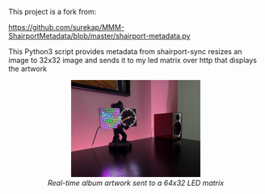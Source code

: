 This project is a fork from: 

https://github.com/surekap/MMM-ShairportMetadata/blob/master/shairport-metadata.py

This Python3 script provides metadata from shairport-sync resizes an image to 32x32 image and sends it to my led matrix over http that displays the artwork

<p align="center">
  <img src="assets/matrix.JPG" alt="LED Matrix Artwork" width="256"/><br>
  <i>Real-time album artwork sent to a 64x32 LED matrix</i>
</p>